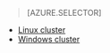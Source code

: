 > [AZURE.SELECTOR]
- [Linux cluster](/documentation/articles/hdinsight-use-oozie-linux-mac/)
- [Windows cluster](/documentation/articles/hdinsight-use-oozie/)

<!---HONumber=71-->